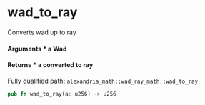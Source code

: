 # wad_to_ray

Converts wad up to ray

#### Arguments * a Wad

#### Returns * a converted to ray

Fully qualified path: `alexandria_math::wad_ray_math::wad_to_ray`

```rust
pub fn wad_to_ray(a: u256) -> u256
```

